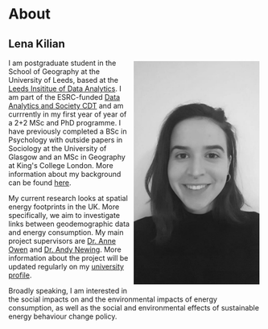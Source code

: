 # About

## Lena Kilian
<img style="padding: 5px;" src="Photo_BW.png" align="right" width="250"/>

I am postgraduate student in the School of Geography at the University of Leeds, based at the [Leeds Insititue of Data Analytics](https://lida.leeds.ac.uk/). I am part of the ESRC-funded [Data Analytics and Society CDT](https://datacdt.org/) and am currrently in my first year of year of a 2+2 MSc and PhD programme. I have previously completed a BSc in Psychology with outside papers in Sociology at the University of Glasgow and an MSc in Geography at King's College London. More information about my background can be found [here](https://lena-kilian.github.io/cv/).

My current research looks at spatial energy footprints in the UK. More specifically, we aim to investigate links between geodemographic data and energy consumption. My main project supervisors are [Dr. Anne Owen](https://environment.leeds.ac.uk/see/staff/1462/dr-anne-owen) and [Dr. Andy Newing](https://environment.leeds.ac.uk/geography/staff/1081/dr-andy-newing). More information about the project will be updated regularly on my [university profile](https://environment.leeds.ac.uk/geography/pgr/2546/lena-kilian).

Broadly speaking, I am interested in the social impacts on and the environmental impacts of energy consumption, as well as the  social and environmental effects of sustainable energy behaviour change policy. 
<br/>
<br/>
